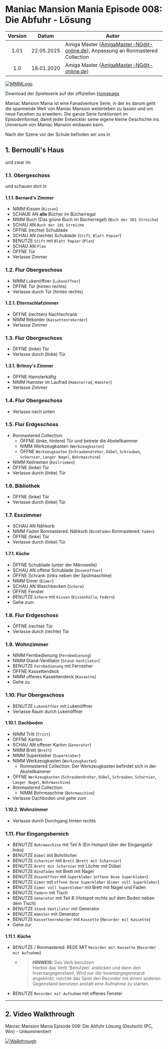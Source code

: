 # Maniac Mansion Mania Episode 008: Die Abfuhr - Lösung

| Version | Datum      | Autor
|:-------:|------------|-------------------------------------------
|  1.01   | 22.05.2025 | Amiga Master (AmigaMaster-NG@t-online.de), Anpassung an Ronmastered Collection
|  1.0    | 18.01.2020 | Amiga Master (AmigaMaster-NG@t-online.de)

[![MMMLogo](https://www.maniac-mansion-mania.com/banner/banner.png)](https://www.maniac-mansion-mania.com)

Download der Spieleserie auf der offiziellen [Homepage](https://www.maniac-mansion-mania.com)

Maniac Mansion Mania ist eine Fanadventure Serie, in der es darum geht die spannende Welt von Maniac Mansion weiterleben zu lassen und um neue Facetten zu erweitern. Die ganze Serie funktioniert im Episodenformat, damit jeder Entwickler seine eigene kleine Geschichte ins Universum von Maniac Mansion einbauen kann.

Nach der Szene vor der Schule befinden wir uns in

## 1. Bernoulli's Haus

und zwar im

### 1.1. Obergeschoss

und schauen dort in

#### 1.1.1. Bernard's Zimmer

- NIMM Kissen (`Kissen`)
- SCHAUE AN **alle** Bücher im Bücherregal
- NIMM Buch (Das grüne Buch im Bücherregel) (`Buch der 101 Streiche`)
- SCHAU AN `Buch der 101 Streiche`
- ÖFFNE (rechte) Schublade
- SCHAU AN (rechte) Schublade (`Stift`, `Blatt Papier`)
- BENUTZE `Stift` mit `Blatt Papier` (`Plan`)
- SCHAU AN `Plan`
- ÖFFNE Tür
- Verlasse Zimmer

### 1.2. Flur Obergeschoss

- NIMM Lukenöffner (`Lukenöffner`)
- ÖFFNE Tür (hinten rechts)
- Verlasse durch Tür (hinten rechts)

#### 1.2.1. Elternschlafzimmer

- ÖFFNE (rechten) Nachtschrank
- NIMM Rekorder (`Kassettenrekorder`)
- Verlasse Zimmer

### 1.3. Flur Obergeschoss

- ÖFFNE (linke) Tür
- Verlasse durch (linke) Tür

#### 1.3.1. Britney's Zimmer

- ÖFFNE Hamsterkäfig
- NIMM Hamster im Laufrad (`Hamsterrad`, `Hamster`)
- Verlasse Zimmer

### 1.4. Flur Obergeschoss

- Verlasse nach unten

### 1.5. Flur Erdgeschoss

- Ronmastered Collection:
  - ÖFFNE (linke, hintere) Tür und betrete die Abstellkammer
  - NIMM Werkzeugkasten (`Werkzeugkasten`)
  - ÖFFNE `Werkzeugkasten` (`Schraubendreher`, `Dübel`, `Schrauben`, `Scharnier`, `Langer Nagel`, `Bohrmaschine`)
- NIMM Keilriemen (`Keilriemen`)
- ÖFFNE (linke) Tür
- Verlasse durch (linke) Tür

### 1.6. Bibliothek

- ÖFFNE (linke) Tür
- Verlasse durch (linke) Tür

### 1.7. Esszimmer

- SCHAU AN Nähkorb
- NIMM Faden Ronmastered: Nähkorb (`Bindfaden` Ronmastered: `Faden`)
- ÖFFNE (linke) Tür
- Verlasse durch (linke) Tür

#### 1.7.1. Küche

- ÖFFNE Schublade (unter der Mikrowelle)
- SCHAU AN offene Schublade (`Dosenöffner`)
- ÖFFNE Schrank (links neben der Spülmaschine)
- NIMM Eimer (`Eimer`)
- SCHAU AN Waschbecken (`Schere`)
- ÖFFNE Fenster
- BENUTZE `Schere` mit `Kissen` (`Kissenhülle`, `Federn`)
- Gehe zum

### 1.8. Flur Erdgeschoss

- ÖFFNE (rechte) Tür
- Verlasse durch (rechte) Tür

### 1.9. Wohnzimmer

- NIMM Fernbedienung (`Fernbedienung`)
- NIMM Stand-Ventilator (`Stand-Ventilator`)
- BENUTZE `Fernbedienung` mit Fernseher
- ÖFFNE Kassettendeck
- NIMM offenes Kassettendeck (`Kassette`)
- Gehe zu

### 1.10. Flur Obergeschoss

- BENUTZE `Lukenöffner` mit Lukenöffner
- Verlasse Raum durch Lukenöffner

#### 1.10.1. Dachboden

- NIMM Tritt (`Tritt`)
- ÖFFNE Karton
- SCHAU AN offener Karton (`Generator`)
- NIMM Brett (`Brett`)
- NIMM Superkleber (`Superkleber`)
- NIMM Werkzeugkasten (`Werkzeugkasten`)
  - Ronmastered Collection: Der Werkzeugkasten befindet sich in der Abstellkammer
- ÖFFNE `Werkzeugkasten` (`Schraubendreher`, `Dübel`, `Schrauben`, `Scharnier`, `Langer Nagel`, `Bohrmaschine`)
- Ronmastered Collection:
  - NIMM Bohrmaschine (`Bohrmaschine`)
- Verlasse Dachboden und gehe zum

#### 1.10.2. Wohnzimmer

- Verlasse durch Durchgang hinten rechts

### 1.11. Flur Eingangsbereich

- BENUTZE `Bohrmaschine` mit Teil A (Ein Hotspot über der Eingangstür links)
- BENUTZE `Dübel` mit Bohrlöcher
- BENUTZE `Scharnier` mit `Brett` (`Brett mit Scharnier`)
- BENUTZE `Brett mit Scharnier` mit Löcher mit Dübel
- BENUTZE `Bindfaden` mit Brett mit Nagel
- BENUTZE `Dosenöffner` mit `Superkleber` (`offene Dose Superkleber`)
- BENUTZE `Eimer` mit `offene Dose Superkleber` (`Eimer voll Superkleber`)
- BENUTZE `Eimer voll Superkleber` mit Brett mit Nagel und Faden
- BENUTZE `Federn` mit Tisch
- BENUTZE `Generator` mit Teil B (Hotspot rechts auf dem Boden neben dem Tisch)
- BENUTZE `Stand-Ventilator` mit Generator
- BENUTZE `Hamster` mit Generator
- BENUTZE `Kassettenrekorder` mit `Kassette` (`Recorder mit Kassette`)
- Gehe zur

#### 1.11.1. Küche

- BENUTZE / Ronmastered: REDE MIT `Recorder mit Kassette` (`Recorder mit Aufnahme`)
  - >**HINWEIS:** Das Verb benutzen  
    > Hierbei das Verb 'Benutzen' anklicken und dann den Inventargegenstand. Wird nur der Inventargegenstand angeklickt, möchte das Spiel den Recorder mit einem anderen Gegenstand benutzen anstatt eine Aufnahme zu starten.
- BENUTZE `Recorder mit Aufnahme` mit offenes Fenster

--------------------------------------------------------------------------------

## 2. Video Walkthrough

Maniac Mansion Mania Episode 008: Die Abfuhr Lösung (Deutsch) (PC, Win) - Unkommentiert

[![Walkthrough](https://img.youtube.com/vi/ml29lSscx8w/0.jpg)](https://www.youtube.com/watch?v=ml29lSscx8w)
